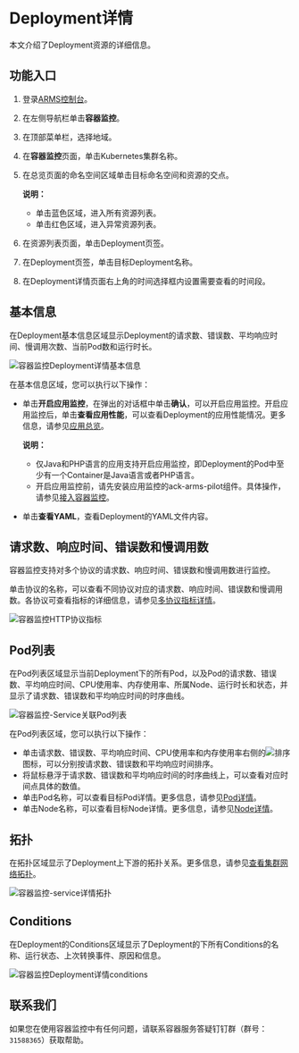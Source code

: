 # Deployment详情

本文介绍了Deployment资源的详细信息。

## 功能入口

1.  登录[ARMS控制台](https://arms.console.aliyun.com/#/home)。

2.  在左侧导航栏单击**容器监控**。

3.  在顶部菜单栏，选择地域。

4.  在**容器监控**页面，单击Kubernetes集群名称。

5.  在总览页面的命名空间区域单击目标命名空间和资源的交点。

    **说明：**

    -   单击蓝色区域，进入所有资源列表。
    -   单击红色区域，进入异常资源列表。
6.  在资源列表页面，单击Deployment页签。

7.  在Deployment页签，单击目标Deployment名称。

8.  在Deployment详情页面右上角的时间选择框内设置需要查看的时间段。


## 基本信息

在Deployment基本信息区域显示Deployment的请求数、错误数、平均响应时间、慢调用次数、当前Pod数和运行时长。

![容器监控Deployment详情基本信息](https://static-aliyun-doc.oss-accelerate.aliyuncs.com/assets/img/zh-CN/9230193261/p280239.png)

在基本信息区域，您可以执行以下操作：

-   单击**开启应用监控**，在弹出的对话框中单击**确认**，可以开启应用监控。开启应用监控后，单击**查看应用性能**，可以查看Deployment的应用性能情况。更多信息，请参见[应用总览](/cn.zh-CN/应用监控/控制台功能/应用总览.md)。

    **说明：**

    -   仅Java和PHP语言的应用支持开启应用监控，即Deployment的Pod中至少有一个Container是Java语言或者PHP语言。
    -   开启应用监控前，请先安装应用监控的ack-arms-pilot组件。具体操作，请参见[接入容器监控](/cn.zh-CN/容器监控/容器监控接入/接入容器监控.md)。
-   单击**查看YAML**，查看Deployment的YAML文件内容。

## 请求数、响应时间、错误数和慢调用数

容器监控支持对多个协议的请求数、响应时间、错误数和慢调用数进行监控。

单击协议的名称，可以查看不同协议对应的请求数、响应时间、错误数和慢调用数。各协议可查看指标的详细信息，请参见[多协议指标详情](/cn.zh-CN/容器监控/参考信息/多协议指标详情.md)。

![容器监控HTTP协议指标](https://static-aliyun-doc.oss-accelerate.aliyuncs.com/assets/img/zh-CN/6200375261/p292619.png)

## Pod列表

在Pod列表区域显示当前Deployment下的所有Pod，以及Pod的请求数、错误数、平均响应时间、CPU使用率、内存使用率、所属Node、运行时长和状态，并显示了请求数、错误数和平均响应时间的时序曲线。

![容器监控-Service关联Pod列表](https://static-aliyun-doc.oss-accelerate.aliyuncs.com/assets/img/zh-CN/5067093261/p275739.png)

在Pod列表区域，您可以执行以下操作：

-   单击请求数、错误数、平均响应时间、CPU使用率和内存使用率右侧的![排序](https://static-aliyun-doc.oss-accelerate.aliyuncs.com/assets/img/zh-CN/8987912261/p278362.png)图标，可以分别按请求数、错误数和平均响应时间排序。
-   将鼠标悬浮于请求数、错误数和平均响应时间的时序曲线上，可以查看对应时间点具体的数值。
-   单击Pod名称，可以查看目标Pod详情。更多信息，请参见[Pod详情](/cn.zh-CN/容器监控/使用教程/查看资源信息/Pod详情.md)。
-   单击Node名称，可以查看目标Node详情。更多信息，请参见[Node详情](/cn.zh-CN/容器监控/使用教程/查看资源信息/Node详情.md)。

## 拓扑

在拓扑区域显示了Deployment上下游的拓扑关系。更多信息，请参见[查看集群网络拓扑](/cn.zh-CN/容器监控/使用教程/探索/查看集群网络拓扑.md)。

![容器监控-service详情拓扑](https://static-aliyun-doc.oss-accelerate.aliyuncs.com/assets/img/zh-CN/5067093261/p278369.png)

## Conditions

在Deployment的Conditions区域显示了Deployment的下所有Conditions的名称、运行状态、上次转换事件、原因和信息。

![容器监控Deployment详情conditions](https://static-aliyun-doc.oss-accelerate.aliyuncs.com/assets/img/zh-CN/0048093261/p280271.png)

## 联系我们

如果您在使用容器监控中有任何问题，请联系容器服务答疑钉钉群（群号：`31588365`）获取帮助。

